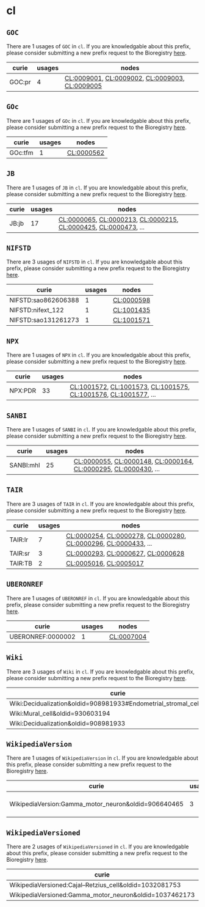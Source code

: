 # cl

## `GOC`

There are 1 usages of `GOC` in `cl`.
If you are knowledgable about this prefix, please consider submitting a new prefix
request to the Bioregistry [here](https://github.com/biopragmatics/bioregistry/issues/new?assignees=cthoyt&labels=New%2CPrefix&template=new-prefix.yml&title=%5BResource%5D%3A%20GOC).

| curie   |   usages | nodes                                                                                                                                                                                                                              |
|---------|----------|------------------------------------------------------------------------------------------------------------------------------------------------------------------------------------------------------------------------------------|
| GOC:pr  |        4 | [CL:0009001](http://purl.obolibrary.org/obo/CL_0009001), [CL:0009002](http://purl.obolibrary.org/obo/CL_0009002), [CL:0009003](http://purl.obolibrary.org/obo/CL_0009003), [CL:0009005](http://purl.obolibrary.org/obo/CL_0009005) |

## `GOc`

There are 1 usages of `GOc` in `cl`.
If you are knowledgable about this prefix, please consider submitting a new prefix
request to the Bioregistry [here](https://github.com/biopragmatics/bioregistry/issues/new?assignees=cthoyt&labels=New%2CPrefix&template=new-prefix.yml&title=%5BResource%5D%3A%20GOc).

| curie   |   usages | nodes                                                   |
|---------|----------|---------------------------------------------------------|
| GOc:tfm |        1 | [CL:0000562](http://purl.obolibrary.org/obo/CL_0000562) |

## `JB`

There are 1 usages of `JB` in `cl`.
If you are knowledgable about this prefix, please consider submitting a new prefix
request to the Bioregistry [here](https://github.com/biopragmatics/bioregistry/issues/new?assignees=cthoyt&labels=New%2CPrefix&template=new-prefix.yml&title=%5BResource%5D%3A%20JB).

| curie   |   usages | nodes                                                                                                                                                                                                                                                                                            |
|---------|----------|--------------------------------------------------------------------------------------------------------------------------------------------------------------------------------------------------------------------------------------------------------------------------------------------------|
| JB:jb   |       17 | [CL:0000065](http://purl.obolibrary.org/obo/CL_0000065), [CL:0000213](http://purl.obolibrary.org/obo/CL_0000213), [CL:0000215](http://purl.obolibrary.org/obo/CL_0000215), [CL:0000425](http://purl.obolibrary.org/obo/CL_0000425), [CL:0000473](http://purl.obolibrary.org/obo/CL_0000473), ... |

## `NIFSTD`

There are 3 usages of `NIFSTD` in `cl`.
If you are knowledgable about this prefix, please consider submitting a new prefix
request to the Bioregistry [here](https://github.com/biopragmatics/bioregistry/issues/new?assignees=cthoyt&labels=New%2CPrefix&template=new-prefix.yml&title=%5BResource%5D%3A%20NIFSTD).

| curie               |   usages | nodes                                                   |
|---------------------|----------|---------------------------------------------------------|
| NIFSTD:sao862606388 |        1 | [CL:0000598](http://purl.obolibrary.org/obo/CL_0000598) |
| NIFSTD:nifext_122   |        1 | [CL:1001435](http://purl.obolibrary.org/obo/CL_1001435) |
| NIFSTD:sao131261273 |        1 | [CL:1001571](http://purl.obolibrary.org/obo/CL_1001571) |

## `NPX`

There are 1 usages of `NPX` in `cl`.
If you are knowledgable about this prefix, please consider submitting a new prefix
request to the Bioregistry [here](https://github.com/biopragmatics/bioregistry/issues/new?assignees=cthoyt&labels=New%2CPrefix&template=new-prefix.yml&title=%5BResource%5D%3A%20NPX).

| curie   |   usages | nodes                                                                                                                                                                                                                                                                                            |
|---------|----------|--------------------------------------------------------------------------------------------------------------------------------------------------------------------------------------------------------------------------------------------------------------------------------------------------|
| NPX:PDR |       33 | [CL:1001572](http://purl.obolibrary.org/obo/CL_1001572), [CL:1001573](http://purl.obolibrary.org/obo/CL_1001573), [CL:1001575](http://purl.obolibrary.org/obo/CL_1001575), [CL:1001576](http://purl.obolibrary.org/obo/CL_1001576), [CL:1001577](http://purl.obolibrary.org/obo/CL_1001577), ... |

## `SANBI`

There are 1 usages of `SANBI` in `cl`.
If you are knowledgable about this prefix, please consider submitting a new prefix
request to the Bioregistry [here](https://github.com/biopragmatics/bioregistry/issues/new?assignees=cthoyt&labels=New%2CPrefix&template=new-prefix.yml&title=%5BResource%5D%3A%20SANBI).

| curie     |   usages | nodes                                                                                                                                                                                                                                                                                            |
|-----------|----------|--------------------------------------------------------------------------------------------------------------------------------------------------------------------------------------------------------------------------------------------------------------------------------------------------|
| SANBI:mhl |       25 | [CL:0000055](http://purl.obolibrary.org/obo/CL_0000055), [CL:0000148](http://purl.obolibrary.org/obo/CL_0000148), [CL:0000164](http://purl.obolibrary.org/obo/CL_0000164), [CL:0000295](http://purl.obolibrary.org/obo/CL_0000295), [CL:0000430](http://purl.obolibrary.org/obo/CL_0000430), ... |

## `TAIR`

There are 3 usages of `TAIR` in `cl`.
If you are knowledgable about this prefix, please consider submitting a new prefix
request to the Bioregistry [here](https://github.com/biopragmatics/bioregistry/issues/new?assignees=cthoyt&labels=New%2CPrefix&template=new-prefix.yml&title=%5BResource%5D%3A%20TAIR).

| curie   |   usages | nodes                                                                                                                                                                                                                                                                                            |
|---------|----------|--------------------------------------------------------------------------------------------------------------------------------------------------------------------------------------------------------------------------------------------------------------------------------------------------|
| TAIR:lr |        7 | [CL:0000254](http://purl.obolibrary.org/obo/CL_0000254), [CL:0000278](http://purl.obolibrary.org/obo/CL_0000278), [CL:0000280](http://purl.obolibrary.org/obo/CL_0000280), [CL:0000296](http://purl.obolibrary.org/obo/CL_0000296), [CL:0000433](http://purl.obolibrary.org/obo/CL_0000433), ... |
| TAIR:sr |        3 | [CL:0000293](http://purl.obolibrary.org/obo/CL_0000293), [CL:0000627](http://purl.obolibrary.org/obo/CL_0000627), [CL:0000628](http://purl.obolibrary.org/obo/CL_0000628)                                                                                                                        |
| TAIR:TB |        2 | [CL:0005016](http://purl.obolibrary.org/obo/CL_0005016), [CL:0005017](http://purl.obolibrary.org/obo/CL_0005017)                                                                                                                                                                                 |

## `UBERONREF`

There are 1 usages of `UBERONREF` in `cl`.
If you are knowledgable about this prefix, please consider submitting a new prefix
request to the Bioregistry [here](https://github.com/biopragmatics/bioregistry/issues/new?assignees=cthoyt&labels=New%2CPrefix&template=new-prefix.yml&title=%5BResource%5D%3A%20UBERONREF).

| curie             |   usages | nodes                                                   |
|-------------------|----------|---------------------------------------------------------|
| UBERONREF:0000002 |        1 | [CL:0007004](http://purl.obolibrary.org/obo/CL_0007004) |

## `Wiki`

There are 3 usages of `Wiki` in `cl`.
If you are knowledgable about this prefix, please consider submitting a new prefix
request to the Bioregistry [here](https://github.com/biopragmatics/bioregistry/issues/new?assignees=cthoyt&labels=New%2CPrefix&template=new-prefix.yml&title=%5BResource%5D%3A%20Wiki).

| curie                                                                 |   usages | nodes                                                   |
|-----------------------------------------------------------------------|----------|---------------------------------------------------------|
| Wiki:Decidualization&oldid=908981933#Endometrial_stromal_cells_(ESCs) |        1 | [CL:0002255](http://purl.obolibrary.org/obo/CL_0002255) |
| Wiki:Mural_cell&oldid=930603194                                       |        1 | [CL:0008034](http://purl.obolibrary.org/obo/CL_0008034) |
| Wiki:Decidualization&oldid=908981933                                  |        1 | [CL:2000002](http://purl.obolibrary.org/obo/CL_2000002) |

## `WikipediaVersion`

There are 1 usages of `WikipediaVersion` in `cl`.
If you are knowledgable about this prefix, please consider submitting a new prefix
request to the Bioregistry [here](https://github.com/biopragmatics/bioregistry/issues/new?assignees=cthoyt&labels=New%2CPrefix&template=new-prefix.yml&title=%5BResource%5D%3A%20WikipediaVersion).

| curie                                               |   usages | nodes                                                                                                                                                                     |
|-----------------------------------------------------|----------|---------------------------------------------------------------------------------------------------------------------------------------------------------------------------|
| WikipediaVersion:Gamma_motor_neuron&oldid=906640465 |        3 | [CL:0008037](http://purl.obolibrary.org/obo/CL_0008037), [CL:4023020](http://purl.obolibrary.org/obo/CL_4023020), [CL:4023021](http://purl.obolibrary.org/obo/CL_4023021) |

## `WikipediaVersioned`

There are 2 usages of `WikipediaVersioned` in `cl`.
If you are knowledgable about this prefix, please consider submitting a new prefix
request to the Bioregistry [here](https://github.com/biopragmatics/bioregistry/issues/new?assignees=cthoyt&labels=New%2CPrefix&template=new-prefix.yml&title=%5BResource%5D%3A%20WikipediaVersioned).

| curie                                                  |   usages | nodes                                                   |
|--------------------------------------------------------|----------|---------------------------------------------------------|
| WikipediaVersioned:Cajal–Retzius_cell&oldid=1032081753 |        1 | [CL:0000695](http://purl.obolibrary.org/obo/CL_0000695) |
| WikipediaVersioned:Gamma_motor_neuron&oldid=1037462173 |        1 | [CL:0008037](http://purl.obolibrary.org/obo/CL_0008037) |

